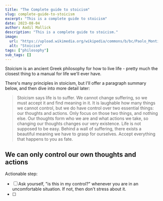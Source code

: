 ```yaml
---
title: "The Complete guide to stoicism"
slug: complete-guide-to-stoicism
excerpt: "This is a complete guide to stoicism"
date: 2023-08-04
author: Aadil Mallick
description: "This is a complete guide to stoicism."
image:
  url: "https://upload.wikimedia.org/wikipedia/commons/b/bc/Paolo_Monti_-_Servizio_fotografico_%28Napoli%2C_1969%29_-_BEIC_6353768.jpg"
  alt: "Stoicism"
tags: ["philosophy"]
sub_tags: []
---
```


Stoicism is an ancient Greek philosophy for how to live life - pretty much the closest thing to a manual for life we'll ever have. 

There's many principles in stoicism, but I'll offer a paragraph summary below, and then dive into more detail later: 

> Stoicism says life is to suffer. We cannot change suffering, so we must accept it and find meaning in it. It is laughable how many things we cannot control, but we do have control over two essential things: our thoughts and actions. Only focus on those two things, and nothing else. Our thoughts form who we are and what actions we take, so changing our thoughts changes our very existence. Life is not supposed to be easy. Behind a wall of suffering, there exists a beautiful meaning we have to grasp for ourselves. Accept everything that happens to you as fate. 



## We can only control our own thoughts and actions 

Actionable step: 

- [ ] Ask yourself, "is this in my control?" whenever you are in an uncomfortable situation. If not, then don't stress about it. 
- [ ] 